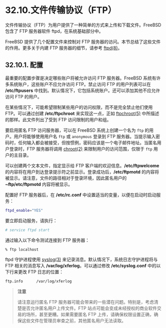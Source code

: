 # 32.10.文件传输协议（FTP）

文件传输协议（FTP）为用户提供了一种简单的方式来上传和下载文件。FreeBSD 包含了 FTP 服务器软件 ftpd，在系统基础部分中。

FreeBSD 提供了几个配置文件来控制对 FTP 服务器的访问。本节总结了这些文件的作用。更多关于内建 FTP 服务器的细节，请参考 [ftpd(8)](https://man.freebsd.org/cgi/man.cgi?query=ftpd&sektion=8&format=html)。

## 32.10.1. 配置

最重要的配置步骤是决定哪些账户将被允许访问 FTP 服务器。FreeBSD 系统有许多系统账户，这些账户不应允许访问 FTP。禁止访问 FTP 的用户列表可以在 **/etc/ftpusers** 中找到。默认情况下，它包括系统账户。还可以添加其他不应允许访问 FTP 的用户。

在某些情况下，可能希望限制某些用户的访问权限，而不是完全禁止他们使用 FTP。可以通过创建 **/etc/ftpchroot** 来实现这一点，正如 [ftpchroot(5)](https://man.freebsd.org/cgi/man.cgi?query=ftpchroot&sektion=5&format=html) 中所描述的那样。此文件列出了受到 FTP 访问限制的用户和组。

要启用匿名 FTP 访问服务器，可以在 FreeBSD 系统上创建一个名为 `ftp` 的用户。用户将能够使用用户名 `ftp` 或 `anonymous` 登录到 FTP 服务器。当提示输入密码时，任何输入都会被接受，但按惯例，密码应该是一个电子邮件地址。当匿名用户登录时，FTP 服务器将调用 [chroot(2)](https://man.freebsd.org/cgi/man.cgi?query=chroot&sektion=2&format=html) 来限制用户的访问范围，仅限于 `ftp` 用户的主目录。

可以创建两个文本文件，指定显示给 FTP 客户端的欢迎信息。**/etc/ftpwelcome** 的内容将在用户到达登录提示符之前显示。登录成功后，**/etc/ftpmotd** 的内容将被显示。请注意，文件的路径相对于登录环境，因此匿名用户的 **\~ftp/etc/ftpmotd** 内容将被显示。

配置好 FTP 服务器后，在 **/etc/rc.conf** 中设置适当的变量，以便在启动时启动服务：

```sh
ftpd_enable="YES"
```

要立即启动服务，请执行：

```sh
# service ftpd start
```

通过输入以下命令测试连接到 FTP 服务器：

```sh
% ftp localhost
```

ftpd 守护进程使用 [syslog(3)](https://man.freebsd.org/cgi/man.cgi?query=syslog&sektion=3&format=html) 来记录消息。默认情况下，系统日志守护进程将与 FTP 相关的消息写入 **/var/log/xferlog**。可以通过修改 **/etc/syslog.conf** 中的以下行来更改 FTP 日志的位置：

```sh
ftp.info      /var/log/xferlog
```

>**注意**
>
>请注意运行匿名 FTP 服务器可能会带来的一些潜在问题。特别是，考虑清楚是否允许匿名用户上传文件。FTP 站点可能会变成未经授权的商业软件交易的场所，甚至更糟。如果需要匿名 FTP 上传，请确保权限设置正确，确保这些文件在管理员审查之前，其他匿名用户无法读取。

